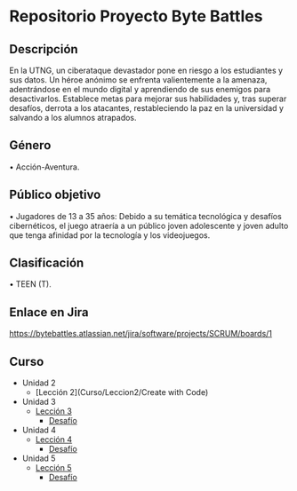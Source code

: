 # Repositorio Proyecto Byte Battles

## Descripción 
En la UTNG, un ciberataque devastador pone en riesgo a los estudiantes y sus datos. Un héroe anónimo se enfrenta valientemente a la amenaza, adentrándose en el mundo digital y aprendiendo de sus enemigos para desactivarlos. Establece metas para mejorar sus habilidades y, tras superar desafíos, derrota a los atacantes, restableciendo la paz en la universidad y salvando a los alumnos atrapados.

## Género
•	Acción-Aventura.

## Público objetivo
•	Jugadores de 13 a 35 años: Debido a su temática tecnológica y desafíos cibernéticos, el juego atraería a un público joven adolescente y joven adulto que tenga afinidad por la tecnología y los videojuegos.

## Clasificación
•	TEEN (T).

## Enlace en Jira
https://bytebattles.atlassian.net/jira/software/projects/SCRUM/boards/1

## Curso
- Unidad 2
  - [Lección 2](Curso/Leccion2/Create with Code)
- Unidad 3
  - [Lección 3](/carpeta_principal/Subcarpeta1)
    - [Desafío](/carpeta_principal/Subcarpeta1/ArchivoA.txt)
- Unidad 4
  - [Lección 4](/carpeta_principal/Subcarpeta1)
    - [Desafío](/carpeta_principal/Subcarpeta1/ArchivoA.txt)
- Unidad 5
  - [Lección 5](/carpeta_principal/Subcarpeta1)
    - [Desafío](/carpeta_principal/Subcarpeta1/ArchivoA.txt)


